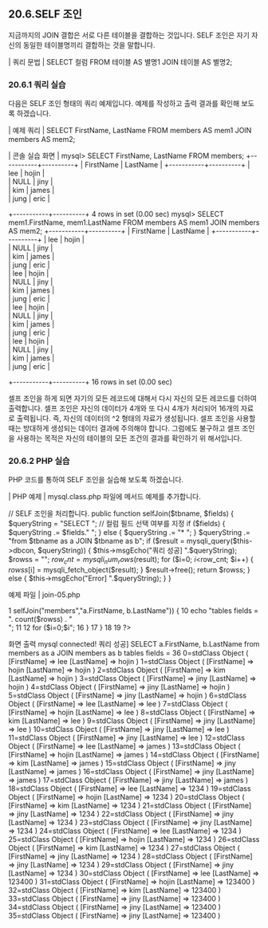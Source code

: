 
## 20.6.SELF 조인 
지금까지의 JOIN 결합은 서로 다른 테이블을 결합하는 것입니다. SELF 조인은 자기 자 신의 동일한 테이블명끼리 결합하는 것을 말합니다. 

| 쿼리 문법 | 
SELECT 컬럼 FROM 테이블 AS 별명1 JOIN 테이블 AS 별명2; 

### 20.6.1 쿼리 실습 
다음은 SELF 조인 형태의 쿼리 예제입니다. 예제를 작성하고 출력 결과를 확인해 보도록 하겠습니다. 

| 예제 쿼리 | 
SELECT FirstName, LastName FROM members AS mem1 JOIN members AS mem2; 

| 콘솔 실습 화면 | 
mysql> SELECT FirstName, LastName FROM members; +-----------+----------+ | FirstName | LastName | +-----------+----------+ 
| lee  | hojin  |  
| NULL  | jiny  |  
| kim  | james  |  
| jung  | eric  |  

+-----------+----------+ 4 rows in set (0.00 sec) 
mysql> SELECT mem1.FirstName, mem1.LastName FROM members AS mem1 JOIN members AS mem2; 
+-----------+----------+ | FirstName | LastName | +-----------+----------+ 
| lee  | hojin  |  
| NULL  | jiny  |  
| kim  | james  |  
| jung  | eric  |  
| lee  | hojin  |  
| NULL  | jiny  |  
| kim  | james  |  
| jung  | eric  |  
| lee  | hojin  |  
| NULL  | jiny  |  
| kim  | james  |  
| jung  | eric  |  
| lee  | hojin  |  
| NULL  | jiny  |  
| kim  | james  |  
| jung  | eric  |  

+-----------+----------+ 16 rows in set (0.00 sec) 

셀프 조인을 하게 되면 자기의 모든 레코드에 대해서 다시 자신의 모든 레코드를 더하여 출력합니다. 셀프 조인은 자신의 데이터가 4개와 또 다시 4개가 처리되어 16개의 자료로 출력됩니다. 즉, 자신의 데이터의 ^2 형태의 자료가 생성됩니다. 
셀프 조인을 사용할 때는 방대하게 생성되는 데이터 결과에 주의해야 합니다. 그럼에도 불구하고 셀프 조인을 사용하는 목적은 자신의 테이블의 모든 조건의 결과를 확인하기 위 해서입니다. 

### 20.6.2 PHP 실습 
PHP 코드를 통하여 SELF 조인을 실습해 보도록 하겠습니다. 

| PHP 예제 | 
mysql.class.php 파일에 메서드 예제를 추가합니다. 

// SELF 조인을 처리합니다. public function selfJoin($tbname, $fields) { 
$queryString = "SELECT "; 
// 컬럼 필드 선택 여부를 지정 if ($fields) { $queryString .= $fields." "; } else { $queryString .= "* "; } 
$queryString .= "from $tbname as a JOIN $tbname as b"; 
if ($result = mysqli_query($this->dbcon, $queryString)) { $this->msgEcho("쿼리 성공] ".$queryString); $rowss = ""; $row_cnt = mysqli_num_rows($result); for ($i=0; $i<$row_cnt; $i++) { 
$rowss[$i] = mysqli_fetch_object($result); } 
$result->free(); return $rowss; } else { $this->msgEcho("Error] ".$queryString); } 
} 

예제 파일 | join-05.php 

1 <?php 2 3 include "dbinfo.php"; 
4 include "mysql.class.php"; 5 6 // ++ Mysqli DB 연결. 7 $db = new JinyMysql(); 8 9 if ($rowss = $db->selfJoin("members","a.FirstName, b.LastName")) { 10 echo "tables fields = ". count($rowss) . "<br>"; 11 12 for ($i=0;$i<count($rowss);$i++) { 13 echo $i."="; 14 print_r($rowss[$i]); 15 echo "<br>"; 
16 } 
17 } 18 19 ?> 


화면 출력 
mysql connected! 쿼리 성공] SELECT a.FirstName, b.LastName from members as a JOIN members as b tables fields = 36 0=stdClass Object ( [FirstName] => lee [LastName] => hojin ) 1=stdClass Object ( [FirstName] => hojin [LastName] => hojin ) 2=stdClass Object ( [FirstName] => kim [LastName] => hojin ) 3=stdClass Object ( [FirstName] => jiny [LastName] => hojin ) 4=stdClass Object ( [FirstName] => jiny [LastName] => hojin ) 5=stdClass Object ( [FirstName] => jiny [LastName] => hojin ) 6=stdClass Object ( [FirstName] => lee [LastName] => lee ) 7=stdClass Object ( [FirstName] => hojin [LastName] => lee ) 8=stdClass Object ( [FirstName] => kim [LastName] => lee ) 9=stdClass Object ( [FirstName] => jiny [LastName] => lee ) 10=stdClass Object ( [FirstName] => jiny [LastName] => lee ) 11=stdClass Object ( [FirstName] => jiny [LastName] => lee ) 12=stdClass Object ( [FirstName] => lee [LastName] => james ) 13=stdClass Object ( [FirstName] => hojin [LastName] => james ) 14=stdClass Object ( [FirstName] => kim [LastName] => james ) 15=stdClass Object ( [FirstName] => jiny [LastName] => james ) 16=stdClass Object ( [FirstName] => jiny [LastName] => james ) 17=stdClass Object ( [FirstName] => jiny [LastName] => james ) 18=stdClass Object ( [FirstName] => lee [LastName] => 1234 ) 
19=stdClass Object ( [FirstName] => hojin [LastName] => 1234 ) 20=stdClass Object ( [FirstName] => kim [LastName] => 1234 ) 21=stdClass Object ( [FirstName] => jiny [LastName] => 1234 ) 22=stdClass Object ( [FirstName] => jiny [LastName] => 1234 ) 23=stdClass Object ( [FirstName] => jiny [LastName] => 1234 ) 24=stdClass Object ( [FirstName] => lee [LastName] => 1234 ) 25=stdClass Object ( [FirstName] => hojin [LastName] => 1234 ) 26=stdClass Object ( [FirstName] => kim [LastName] => 1234 ) 27=stdClass Object ( [FirstName] => jiny [LastName] => 1234 ) 28=stdClass Object ( [FirstName] => jiny [LastName] => 1234 ) 29=stdClass Object ( [FirstName] => jiny [LastName] => 1234 ) 30=stdClass Object ( [FirstName] => lee [LastName] => 123400 ) 31=stdClass Object ( [FirstName] => hojin [LastName] => 123400 ) 32=stdClass Object ( [FirstName] => kim [LastName] => 123400 ) 33=stdClass Object ( [FirstName] => jiny [LastName] => 123400 ) 34=stdClass Object ( [FirstName] => jiny [LastName] => 123400 ) 35=stdClass Object ( [FirstName] => jiny [LastName] => 123400 ) 

